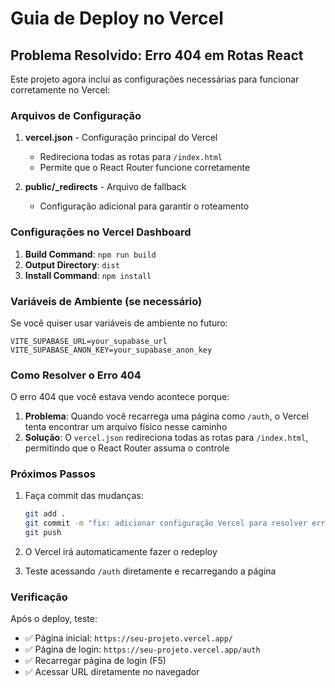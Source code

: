 # Guia de Deploy no Vercel

## Problema Resolvido: Erro 404 em Rotas React

Este projeto agora inclui as configurações necessárias para funcionar corretamente no Vercel:

### Arquivos de Configuração

1. **vercel.json** - Configuração principal do Vercel
   - Redireciona todas as rotas para `/index.html`
   - Permite que o React Router funcione corretamente

2. **public/_redirects** - Arquivo de fallback
   - Configuração adicional para garantir o roteamento

### Configurações no Vercel Dashboard

1. **Build Command**: `npm run build`
2. **Output Directory**: `dist`
3. **Install Command**: `npm install`

### Variáveis de Ambiente (se necessário)

Se você quiser usar variáveis de ambiente no futuro:

```
VITE_SUPABASE_URL=your_supabase_url
VITE_SUPABASE_ANON_KEY=your_supabase_anon_key
```

### Como Resolver o Erro 404

O erro 404 que você estava vendo acontece porque:

1. **Problema**: Quando você recarrega uma página como `/auth`, o Vercel tenta encontrar um arquivo físico nesse caminho
2. **Solução**: O `vercel.json` redireciona todas as rotas para `/index.html`, permitindo que o React Router assuma o controle

### Próximos Passos

1. Faça commit das mudanças:
   ```bash
   git add .
   git commit -m "fix: adicionar configuração Vercel para resolver erro 404"
   git push
   ```

2. O Vercel irá automaticamente fazer o redeploy

3. Teste acessando `/auth` diretamente e recarregando a página

### Verificação

Após o deploy, teste:
- ✅ Página inicial: `https://seu-projeto.vercel.app/`
- ✅ Página de login: `https://seu-projeto.vercel.app/auth`
- ✅ Recarregar página de login (F5)
- ✅ Acessar URL diretamente no navegador 